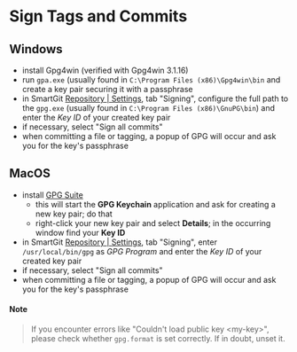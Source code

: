 # Sign Tags and Commits

## Windows
- install Gpg4win (verified with Gpg4win 3.1.16)
- run `gpa.exe` (usually found in `C:\Program Files (x86)\Gpg4win\bin` and create a key pair securing it with a passphrase
- in SmartGit [Repository \| Settings](../Manual/GUI/Repository/Repository-Settings.md), tab "Signing", configure the full path to the `gpg.exe` (usually found in `C:\Program Files (x86)\GnuPG\bin`) and enter the *Key ID* of your created key pair
- if necessary, select "Sign all commits"
- when committing a file or tagging, a popup of GPG will occur and ask you for the key's passphrase

## MacOS
- install [GPG Suite](https://gpgtools.org/)
	- this will start the **GPG Keychain** application and ask for creating a new key pair; do that
	- right-click your new key pair and select **Details**; in the occurring window find your **Key ID**
- in SmartGit [Repository \| Settings](../Manual/GUI/Repository/Repository-Settings.md), tab "Signing", enter `/usr/local/bin/gpg` as *GPG Program* and enter the *Key ID* of your created key pair
- if necessary, select "Sign all commits"
- when committing a file or tagging, a popup of GPG will occur and ask you for the key's passphrase

#### Note
> If you encounter errors like "Couldn't load public key &lt;my-key&gt;", please check whether `gpg.format` is set correctly.
> If in doubt, unset it.

